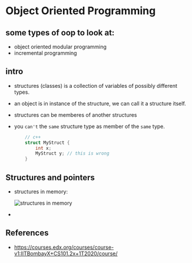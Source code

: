 # Object Oriented Programming

## some types of oop to look at:

- object oriented modular programming
- incremental programming

## intro 

- structures (classes) is a collection of variables of possibly different types.
- an object is in instance of the structure, we can call it a structure itself.
- structures can be memberes of another structures
- you `can't` the `same` structure type as member of the `same` type.

    ```c++
        // c++
        struct MyStruct {
            int x;
            MyStruct y; // this is wrong
        }
    ```

## Structures and pointers 

- structures in memory:

    ![structures in memory](https://i.imgur.com/vtmd4Dq.png)

- 


## References

- https://courses.edx.org/courses/course-v1:IITBombayX+CS101.2x+1T2020/course/